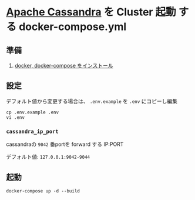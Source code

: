 # [Apache Cassandra](https://cassandra.apache.org/) を Cluster 起動 する docker-compose.yml

## 準備
1. [docker, docker-compose をインストール](https://docs.docker.com/install/#supported-platforms)

## 設定
デフォルト値から変更する場合は、 `.env.example` を `.env` にコピーし編集

```
cp .env.example .env
vi .env
```

### `cassandra_ip_port`
cassandraの `9042` 番portを forward する IP:PORT

デフォルト値: `127.0.0.1:9042-9044`

## 起動
```
docker-compose up -d --build
```
